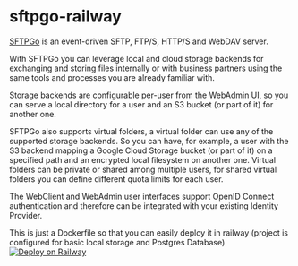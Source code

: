 # sftpgo-railway

[SFTPGo](https://github.com/drakkan/sftpgo) is an event-driven SFTP, FTP/S, HTTP/S and WebDAV server.

With SFTPGo you can leverage local and cloud storage backends for exchanging and storing files internally or with business partners using the same tools and processes you are already familiar with.

Storage backends are configurable per-user from the WebAdmin UI, so you can serve a local directory for a user and an S3 bucket (or part of it) for another one.

SFTPGo also supports virtual folders, a virtual folder can use any of the supported storage backends. So you can have, for example, a user with the S3 backend mapping a Google Cloud Storage bucket (or part of it) on a specified path and an encrypted local filesystem on another one.
Virtual folders can be private or shared among multiple users, for shared virtual folders you can define different quota limits for each user.

The WebClient and WebAdmin user interfaces support OpenID Connect authentication and therefore can be integrated with your existing Identity Provider.

This is just a Dockerfile so that you can easily deploy it in railway (project is configured for basic local storage and Postgres Database)
[![Deploy on Railway](https://railway.com/button.svg)](https://railway.com/deploy/sftpgo?referralCode=AkM2z4)
